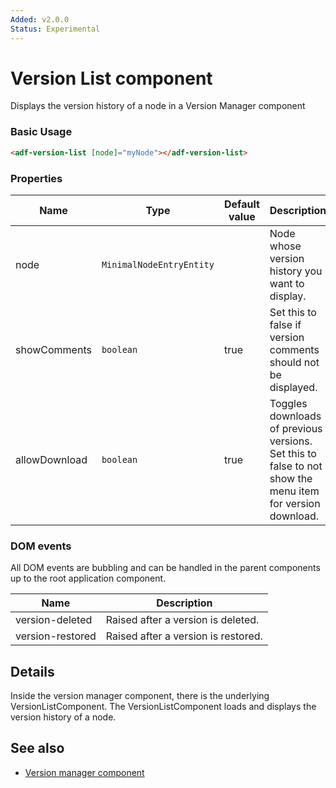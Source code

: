 ```yaml
---
Added: v2.0.0
Status: Experimental
---
```

# Version List component

Displays the version history of a node in a Version Manager component

### Basic Usage

```html
<adf-version-list [node]="myNode"></adf-version-list>
```

### Properties

| Name | Type | Default value | Description |
| ---- | ---- | ------------- | ----------- |
| node | `MinimalNodeEntryEntity` |  | Node whose version history you want to display.  |
| showComments | `boolean` | true |  Set this to false if version comments should not be displayed.  |
| allowDownload | `boolean` | true |  Toggles downloads of previous versions. Set this to false to not show the menu item for version download.  |

### DOM events

All DOM events are bubbling and can be handled in the parent components up to the root application component.

| Name | Description |
| --- | --- |
| version-deleted | Raised after a version is deleted. |
| version-restored | Raised after a version is restored. |

## Details

Inside the version manager component, there is the underlying VersionListComponent.
The VersionListComponent loads and displays the version history of a node.

## See also

-   [Version manager component](version-manager.component.md)
